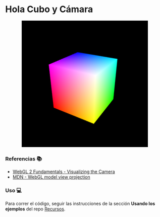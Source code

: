 # Hola Cubo y Cámara

<p align="center">
  <img src="docs/master.png"/>
</p>

### Referencias 📚

- [WebGL 2 Fundamentals - Visualizing the Camera](https://webgl2fundamentals.org/webgl/lessons/webgl-visualizing-the-camera.html)
- [MDN - WebGL model view projection](https://developer.mozilla.org/en-US/docs/Web/API/WebGL_API/WebGL_model_view_projection)

### Uso 💻

Para correr el código, seguir las instrucciones de la sección **Usando los ejemplos** del repo [Recursos](https://github.com/computacion-grafica-uns/Recursos).

